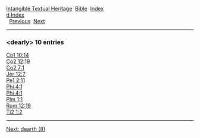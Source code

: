 [Intangible Textual Heritage](../../index)  [Bible](../index) 
[Index](index)   
[d Index](_d_)  
  [Previous](c02884)  [Next](c02886) 

------------------------------------------------------------------------

### &lt;dearly&gt; 10 entries

[Co1 10:14](../kjv/co1010.htm#014)  
[Co2 12:19](../kjv/co2012.htm#019)  
[Co2 7:1](../kjv/co2007.htm#001)  
[Jer 12:7](../kjv/jer012.htm#007)  
[Pe1 2:11](../kjv/pe1002.htm#011)  
[Phi 4:1](../kjv/phi004.htm#001)  
[Phi 4:1](../kjv/phi004.htm#001)  
[Plm 1:1](../kjv/plm001.htm#001)  
[Rom 12:19](../kjv/rom012.htm#019)  
[Ti2 1:2](../kjv/ti2001.htm#002)  

------------------------------------------------------------------------

[Next: dearth (8)](c02886)
